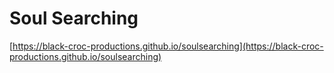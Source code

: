 # Soul Searching
[https://black-croc-productions.github.io/soulsearching](https://black-croc-productions.github.io/soulsearching)
